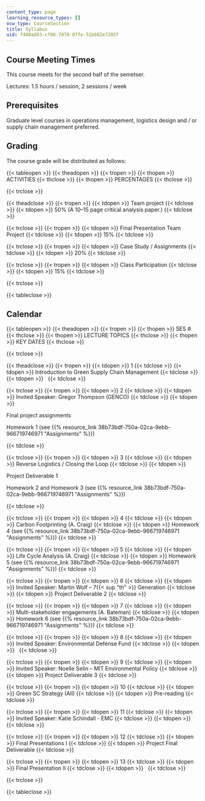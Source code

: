 ```yaml
---
content_type: page
learning_resource_types: []
ocw_type: CourseSection
title: Syllabus
uid: f460ad83-cf06-7078-07fe-51b682e7205f
---
```


Course Meeting Times
--------------------

This course meets for the second half of the semetser.

Lectures: 1.5 hours / session, 2 sessions / week

Prerequisites
-------------

Graduate level courses in operations management, logistics design and / or supply chain management preferred.

Grading
-------

The course grade will be distributed as follows:

{{< tableopen >}}
{{< theadopen >}}
{{< tropen >}}
{{< thopen >}}
ACTIVITIES
{{< thclose >}}
{{< thopen >}}
PERCENTAGES
{{< thclose >}}

{{< trclose >}}

{{< theadclose >}}
{{< tropen >}}
{{< tdopen >}}
Team project
{{< tdclose >}}
{{< tdopen >}}
50% (A 10–15 page critical analysis paper.)
{{< tdclose >}}

{{< trclose >}}
{{< tropen >}}
{{< tdopen >}}
Final Presentation Team Project
{{< tdclose >}}
{{< tdopen >}}
15%
{{< tdclose >}}

{{< trclose >}}
{{< tropen >}}
{{< tdopen >}}
Case Study / Assignments
{{< tdclose >}}
{{< tdopen >}}
20%
{{< tdclose >}}

{{< trclose >}}
{{< tropen >}}
{{< tdopen >}}
Class Participation
{{< tdclose >}}
{{< tdopen >}}
15%
{{< tdclose >}}

{{< trclose >}}

{{< tableclose >}}

Calendar
--------

{{< tableopen >}}
{{< theadopen >}}
{{< tropen >}}
{{< thopen >}}
SES #
{{< thclose >}}
{{< thopen >}}
LECTURE TOPICS
{{< thclose >}}
{{< thopen >}}
KEY DATES
{{< thclose >}}

{{< trclose >}}

{{< theadclose >}}
{{< tropen >}}
{{< tdopen >}}
1
{{< tdclose >}}
{{< tdopen >}}
Introduction to Green Supply Chain Management
{{< tdclose >}}
{{< tdopen >}}
 
{{< tdclose >}}

{{< trclose >}}
{{< tropen >}}
{{< tdopen >}}
2
{{< tdclose >}}
{{< tdopen >}}
Invited Speaker: Gregor Thompson (GENCO)
{{< tdclose >}}
{{< tdopen >}}


Final project assignments

Homework 1 (see {{% resource_link 38b73bdf-750a-02ca-9ebb-966719746971 "Assignments" %}})


{{< tdclose >}}

{{< trclose >}}
{{< tropen >}}
{{< tdopen >}}
3
{{< tdclose >}}
{{< tdopen >}}
Reverse Logistics / Closing the Loop
{{< tdclose >}}
{{< tdopen >}}


Project Deliverable 1

Homework 2 and Homework 3 (see {{% resource_link 38b73bdf-750a-02ca-9ebb-966719746971 "Assignments" %}})


{{< tdclose >}}

{{< trclose >}}
{{< tropen >}}
{{< tdopen >}}
4
{{< tdclose >}}
{{< tdopen >}}
Carbon Footprinting (A. Craig)
{{< tdclose >}}
{{< tdopen >}}
Homework 4 (see {{% resource_link 38b73bdf-750a-02ca-9ebb-966719746971 "Assignments" %}})
{{< tdclose >}}

{{< trclose >}}
{{< tropen >}}
{{< tdopen >}}
5
{{< tdclose >}}
{{< tdopen >}}
Life Cycle Analysis (A. Craig)
{{< tdclose >}}
{{< tdopen >}}
Homework 5 (see {{% resource_link 38b73bdf-750a-02ca-9ebb-966719746971 "Assignments" %}})
{{< tdclose >}}

{{< trclose >}}
{{< tropen >}}
{{< tdopen >}}
6
{{< tdclose >}}
{{< tdopen >}}
Invited Speaker: Martin Wolf – 7{{< sup "th" >}} Generation
{{< tdclose >}}
{{< tdopen >}}
Project Deliverable 2
{{< tdclose >}}

{{< trclose >}}
{{< tropen >}}
{{< tdopen >}}
7
{{< tdclose >}}
{{< tdopen >}}
Multi-stakeholder engagements (A. Bateman)
{{< tdclose >}}
{{< tdopen >}}
Homework 6 (see {{% resource_link 38b73bdf-750a-02ca-9ebb-966719746971 "Assignments" %}})
{{< tdclose >}}

{{< trclose >}}
{{< tropen >}}
{{< tdopen >}}
8
{{< tdclose >}}
{{< tdopen >}}
Invited Speaker: Environmental Defense Fund
{{< tdclose >}}
{{< tdopen >}}
 
{{< tdclose >}}

{{< trclose >}}
{{< tropen >}}
{{< tdopen >}}
9
{{< tdclose >}}
{{< tdopen >}}
Invited Speaker: Noelle Selin – MIT Environmental Policy
{{< tdclose >}}
{{< tdopen >}}
Project Deliverable 3
{{< tdclose >}}

{{< trclose >}}
{{< tropen >}}
{{< tdopen >}}
10
{{< tdclose >}}
{{< tdopen >}}
Green SC Strategy (All)
{{< tdclose >}}
{{< tdopen >}}
Pre-reading
{{< tdclose >}}

{{< trclose >}}
{{< tropen >}}
{{< tdopen >}}
11
{{< tdclose >}}
{{< tdopen >}}
Invited Speaker: Katie Schindall - EMC
{{< tdclose >}}
{{< tdopen >}}
 
{{< tdclose >}}

{{< trclose >}}
{{< tropen >}}
{{< tdopen >}}
12
{{< tdclose >}}
{{< tdopen >}}
Final Presentations I
{{< tdclose >}}
{{< tdopen >}}
Project Final Deliverable
{{< tdclose >}}

{{< trclose >}}
{{< tropen >}}
{{< tdopen >}}
13
{{< tdclose >}}
{{< tdopen >}}
Final Presentation II
{{< tdclose >}}
{{< tdopen >}}
 
{{< tdclose >}}

{{< trclose >}}

{{< tableclose >}}
